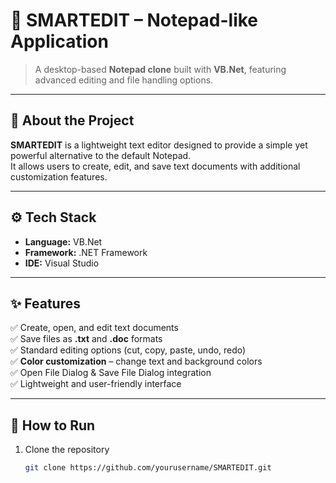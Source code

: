 # 📝 SMARTEDIT – Notepad-like Application

> A desktop-based **Notepad clone** built with **VB.Net**, featuring advanced editing and file handling options.  

---

## 📖 About the Project
**SMARTEDIT** is a lightweight text editor designed to provide a simple yet powerful alternative to the default Notepad.  
It allows users to create, edit, and save text documents with additional customization features.

---

## ⚙️ Tech Stack
- **Language:** VB.Net  
- **Framework:** .NET Framework  
- **IDE:** Visual Studio  

---

## ✨ Features
✅ Create, open, and edit text documents  
✅ Save files as **.txt** and **.doc** formats  
✅ Standard editing options (cut, copy, paste, undo, redo)  
✅ **Color customization** – change text and background colors  
✅ Open File Dialog & Save File Dialog integration  
✅ Lightweight and user-friendly interface  

---

## 🚀 How to Run
1. Clone the repository  
   ```bash
   git clone https://github.com/yourusername/SMARTEDIT.git
